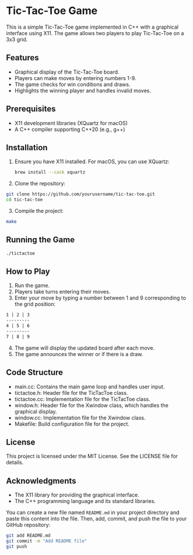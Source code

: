# Tic-Tac-Toe Game

This is a simple Tic-Tac-Toe game implemented in C++ with a graphical interface using X11. The game allows two players to play Tic-Tac-Toe on a 3x3 grid.

## Features

- Graphical display of the Tic-Tac-Toe board.
- Players can make moves by entering numbers 1-9.
- The game checks for win conditions and draws.
- Highlights the winning player and handles invalid moves.

## Prerequisites

- X11 development libraries (XQuartz for macOS)
- A C++ compiler supporting C++20 (e.g., g++)

## Installation

1. Ensure you have X11 installed. For macOS, you can use XQuartz:
   ```sh
   brew install --cask xquartz
2. Clone the repository:
  ```bash
  git clone https://github.com/yourusername/tic-tac-toe.git
  cd tic-tac-toe
  ```
3. Compile the project:
  ```bash
  make
  ```

## Running the Game

   ```bash
   ./tictactoe
   ```

## How to Play

1. Run the game.
2. Players take turns entering their moves.
3. Enter your move by typing a number between 1 and 9 corresponding to the grid position:
  ```markdown
  1 | 2 | 3
  ---------
  4 | 5 | 6
  ---------
  7 | 8 | 9
  ```
4. The game will display the updated board after each move.
5. The game announces the winner or if there is a draw.

## Code Structure

- main.cc: Contains the main game loop and handles user input.
- tictactoe.h: Header file for the TicTacToe class.
- tictactoe.cc: Implementation file for the TicTacToe class.
- window.h: Header file for the Xwindow class, which handles the graphical display.
- window.cc: Implementation file for the Xwindow class.
- Makefile: Build configuration file for the project.

## License

This project is licensed under the MIT License. See the LICENSE file for details.

## Acknowledgments
- The X11 library for providing the graphical interface.
- The C++ programming language and its standard libraries.

You can create a new file named `README.md` in your project directory and paste this content into the file. Then, add, commit, and push the file to your GitHub repository:

```sh
git add README.md
git commit -m "Add README file"
git push
```

